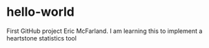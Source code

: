 # hello-world
First GitHub project
Eric McFarland. I am learning this to implement a heartstone statistics tool
